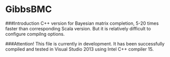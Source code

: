 # GibbsBMC
###Introduction
C++ version for Bayesian matrix completion, 5-20 times faster than corresponding Scala version. But it is relatively difficult
to configure compilng options.

###Attention!
This file is currently in development. It has been successfully compiled and tested
in Visual Studio 2013 using Intel C++ compiler 15.
